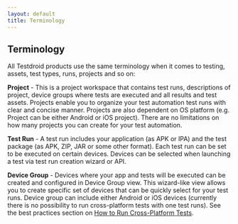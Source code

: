 ```yaml
---
layout: default
title: Terminology
---
```



## Terminology

All Testdroid products use the same terminology when it comes to
testing, assets, test types, runs, projects and so on:

**Project** - This is a project workspace that contains
test runs, descriptions of project, device groups where tests are
executed and all results and test assets. Projects enable you to
organize your test automation test runs with clear and concise
manner. Projects are also dependent on OS platform (e.g. Project can
be either Android or iOS project). There are no limitations on how
many projects you can create for your test automation.

**Test Run** - A test run includes your application (as
APK or IPA) and the test package (as APK, ZIP, JAR or some other
format). Each test run can be set to be executed on certain
devices. Devices can be selected when launching a test via test run
creation wizard or API.

**Device Group** - Devices where your app and tests will
be executed can be created and configured in Device Group view. This
wizard-like view allows you to create specific set of devices that can
be quickly select for your test runs. Device group can include either
Android or iOS devices (currently there is no possibility to run
cross-platform tests with one test runs). See the best practices
section on [How to Run Cross-Platform Tests](...LINKHERE...).

